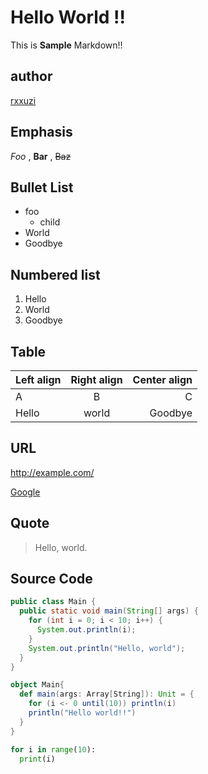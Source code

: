 # Hello World !!

This is **Sample** Markdown!!

## author 

[rxxuzi](https://github.com/rxxuzi)

## Emphasis

*Foo* , **Bar** , ~~Baz~~

## Bullet List

- foo
  - child
- World
- Goodbye

## Numbered list

1. Hello
2. World
3. Goodbye

## Table

| Left align | Right align | Center align |
|:-----------|:-----------:|-------------:|
| A          |      B      |            C |
| Hello      |    world    |      Goodbye |

## URL

http://example.com/

[Google](http://Google.com/)

## Quote

> Hello, world.

## Source Code

~~~java
public class Main {
  public static void main(String[] args) {
    for (int i = 0; i < 10; i++) {
      System.out.println(i);
    }  
    System.out.println("Hello, world");
  }
}
~~~

~~~scala
object Main{
  def main(args: Array[String]): Unit = {
    for (i <- 0 until(10)) println(i)
    println("Hello world!!")
  }
}
~~~

~~~python
for i in range(10):
  print(i)
~~~